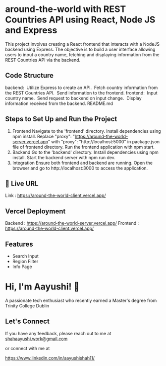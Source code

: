 # around-the-world with REST Countries API using React, Node JS and Express

This project involves creating a React frontend that interacts with a NodeJS backend using Express. The objective is to build a user interface allowing users to input a country name, fetching and displaying information from the REST Countries API via the backend.

## Code Structure

backend:
&nbsp;Utilize Express to create an API.
&nbsp;Fetch country information from the REST Countries API.
&nbsp;Send information to the frontend.
frontend:
&nbsp;Input country name.
&nbsp;Send request to backend on input change.
&nbsp;Display information received from the backend.
README.md

## Steps to Set Up and Run the Project

1. Frontend
   Navigate to the 'frontend' directory.
   Install dependencies using npm install.
   Replace "proxy": "https://around-the-world-server.vercel.app" with "proxy": "http://localhost:5000" in package.json file of frontend directory.
   Run the frontend application with npm start.
2. Backend
   Go to the 'backend' directory.
   Install dependencies using npm install.
   Start the backend server with npm run dev.
3. Integration
   Ensure both frontend and backend are running.
   Open the browser and go to http://localhost:3000 to access the application.

## 🔗 Live URL

Link : https://around-the-world-client.vercel.app/

## Vercel Deployment

Backend : https://around-the-world-server.vercel.app/
Frontend : https://around-the-world-client.vercel.app/

## Features

- Search Input
- Region Filter
- Info Page

# Hi, I'm Aayushi! 👋

A passionate tech enthusiast who recently earned a Master's degree from Trinity College Dublin

## Let's Connect

If you have any feedback, please reach out to me at
shahaayushi.work@gmail.com

or
connect with me at

https://www.linkedin.com/in/aayushishah11/
